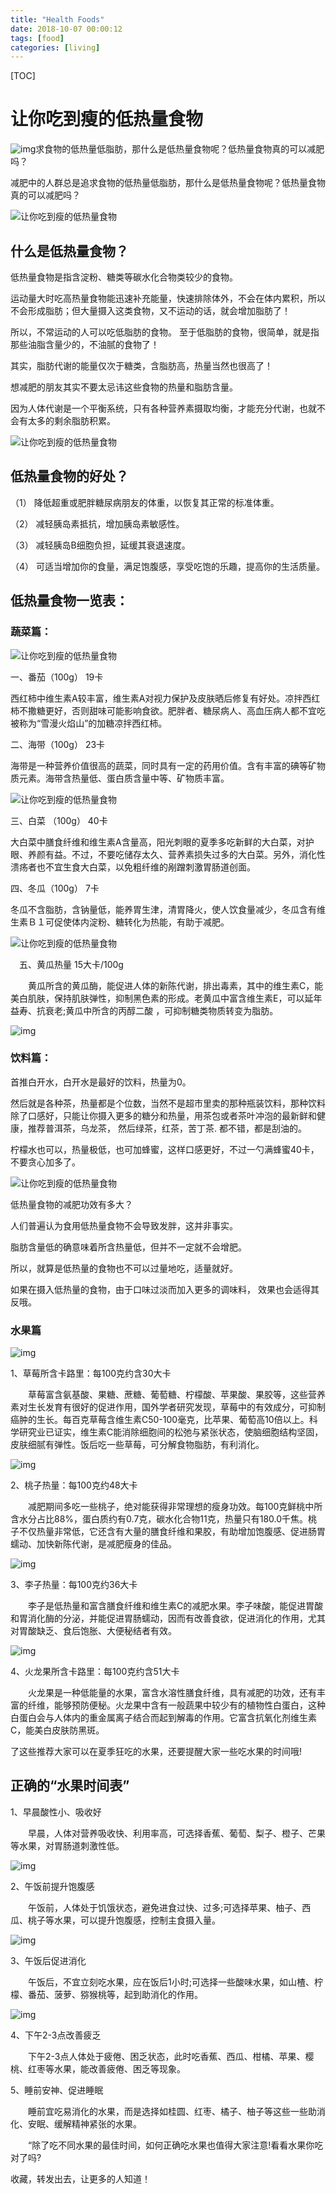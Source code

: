 ```yaml
---
title: "Health Foods"
date: 2018-10-07 00:00:12
tags: [food]
categories: [living]
---
```


[TOC]

# 让你吃到瘦的低热量食物 #

![img](https://tvax4.sinaimg.cn/crop.39.0.407.407.50/005GabdQly1fi6jh2mylij30dr0drjsn.jpg)求食物的低热量低脂肪，那什么是低热量食物呢？低热量食物真的可以减肥吗？



减肥中的人群总是追求食物的低热量低脂肪，那什么是低热量食物呢？低热量食物真的可以减肥吗？

![让你吃到瘦的低热量食物](https://r.sinaimg.cn/large/article/330e0683ed7c49824c75a21bc2cca27e)

## **什么是低热量食物？** ##

低热量食物是指含淀粉、糖类等碳水化合物类较少的食物。

运动量大时吃高热量食物能迅速补充能量，快速排除体外，不会在体内累积，所以不会形成脂肪；但大量摄入这类食物，又不运动的话，就会增加脂肪了！

所以，不常运动的人可以吃低脂肪的食物。 至于低脂肪的食物，很简单，就是指那些油脂含量少的，不油腻的食物了！

其实，脂肪代谢的能量仅次于糖类，含脂肪高，热量当然也很高了！

想减肥的朋友其实不要太忌讳这些食物的热量和脂肪含量。

因为人体代谢是一个平衡系统，只有各种营养素摄取均衡，才能充分代谢，也就不会有太多的剩余脂肪积累。

![让你吃到瘦的低热量食物](https://r.sinaimg.cn/large/article/f98aa7168c7d5a3bc823b60e5bcbf762)

## **低热量食物的好处？** ##

（1） 降低超重或肥胖糖尿病朋友的体重，以恢复其正常的标准体重。

（2） 减轻胰岛素抵抗，增加胰岛素敏感性。

（3） 减轻胰岛B细胞负担，延缓其衰退速度。

（4） 可适当增加你的食量，满足饱腹感，享受吃饱的乐趣，提高你的生活质量。

## **低热量食物一览表：**

### **蔬菜篇**： ###

![让你吃到瘦的低热量食物](https://r.sinaimg.cn/large/article/52c00f3782a6a061d846c56eb85f0551)

一、番茄（100g） 19卡

西红柿中维生素A较丰富，维生素A对视力保护及皮肤晒后修复有好处。凉拌西红柿不撒糖更好，否则甜味可能影响食欲。肥胖者、糖尿病人、高血压病人都不宜吃被称为“雪漫火焰山”的加糖凉拌西红柿。

二、海带（100g） 23卡

海带是一种营养价值很高的蔬菜，同时具有一定的药用价值。含有丰富的碘等矿物质元素。海带含热量低、蛋白质含量中等、矿物质丰富。

![让你吃到瘦的低热量食物](https://r.sinaimg.cn/large/article/e7a784ce041751967b6738612438c079)

三、白菜 （100g） 40卡

大白菜中膳食纤维和维生素A含量高，阳光刺眼的夏季多吃新鲜的大白菜，对护眼、养颜有益。不过，不要吃储存太久、营养素损失过多的大白菜。另外，消化性溃疡者也不宜生食大白菜，以免粗纤维的剐蹭刺激胃肠道创面。

四、冬瓜（100g） 7卡

冬瓜不含脂肪，含钠量低，能养胃生津，清胃降火，使人饮食量减少，冬瓜含有维生素Ｂ１可促使体内淀粉、糖转化为热能，有助于减肥。

![让你吃到瘦的低热量食物](https://r.sinaimg.cn/large/article/680f822be593d2a371c172a77377eb24)

　五、黄瓜热量 15大卡/100g

　　黄瓜所含的黄瓜酶，能促进人体的新陈代谢，排出毒素，其中的维生素C，能美白肌肤，保持肌肤弹性，抑制黑色素的形成。老黄瓜中富含维生素E，可以延年益寿、抗衰老;黄瓜中所含的丙醇二酸 ，可抑制糖类物质转变为脂肪。



![img](https://r.sinaimg.cn/large/article/ed830266e2c4dc209be0b3e6e272720f)



### **饮料篇**： ###

首推白开水，白开水是最好的饮料，热量为0。

然后就是各种茶，热量都是个位数，当然不是超市里卖的那种瓶装饮料，那种饮料除了口感好，只能让你摄入更多的糖分和热量，用茶包或者茶叶冲泡的最新鲜和健康，推荐普洱茶，乌龙茶， 然后绿茶，红茶，苦丁茶. 都不错，都是刮油的。

柠檬水也可以，热量极低，也可加蜂蜜，这样口感更好，不过一勺满蜂蜜40卡，不要贪心加多了。

![让你吃到瘦的低热量食物](https://r.sinaimg.cn/large/article/2358b40722f0c526eca7db10e27b43d7)

低热量食物的减肥功效有多大？

人们普遍认为食用低热量食物不会导致发胖，这并非事实。

脂肪含量低的确意味着所含热量低，但并不一定就不会增肥。

所以，就算是低热量的食物也不可以过量地吃，适量就好。

如果在摄入低热量的食物，由于口味过淡而加入更多的调味料， 效果也会适得其反哦。

### **水果篇** ###

![img](https://r.sinaimg.cn/large/article/1da0f04eba4c33841a3c4021e62db20a)

1、草莓所含卡路里：每100克约含30大卡

　　草莓富含氨基酸、果糖、蔗糖、葡萄糖、柠檬酸、苹果酸、果胶等，这些营养素对生长发育有很好的促进作用，国外学者研究发现，草莓中的有效成分，可抑制癌肿的生长。每百克草莓含维生素C50-100毫克，比苹果、葡萄高10倍以上。科学研究业已证实，维生素C能消除细胞间的松弛与紧张状态，使脑细胞结构坚固，皮肤细腻有弹性。饭后吃一些草莓，可分解食物脂肪，有利消化。

![img](https://r.sinaimg.cn/large/article/d0af707fec96881ebf3d7251e2794c8a)

2、桃子热量：每100克约48大卡

　　减肥期间多吃一些桃子，绝对能获得非常理想的瘦身功效。每100克鲜桃中所含水分占比88%，蛋白质约有0.7克，碳水化合物11克，热量只有180.0千焦。桃子不仅热量非常低，它还含有大量的膳食纤维和果胶，有助增加饱腹感、促进肠胃蠕动、加快新陈代谢，是减肥瘦身的佳品。

![img](https://r.sinaimg.cn/large/article/755593fe1b887b7298adb0bfd566e154)

3、李子热量：每100克约36大卡

　　李子是低热量和富含膳食纤维和维生素C的减肥水果。李子味酸，能促进胃酸和胃消化酶的分泌，并能促进胃肠蠕动，因而有改善食欲，促进消化的作用，尤其对胃酸缺乏、食后饱胀、大便秘结者有效。

![img](https://r.sinaimg.cn/large/article/fc6afaef9ed2da793c01ddd39581765b)

4、火龙果所含卡路里：每100克约含51大卡

　　火龙果是一种低能量的水果，富含水溶性膳食纤维，具有减肥的功效，还有丰富的纤维，能够预防便秘。火龙果中含有一般蔬果中较少有的植物性白蛋白，这种白蛋白会与人体内的重金属离子结合而起到解毒的作用。它富含抗氧化剂维生素C，能美白皮肤防黑斑。

了这些推荐大家可以在夏季狂吃的水果，还要提醒大家一些吃水果的时间哦!

## **正确的“水果时间表”**

1、早晨酸性小、吸收好

　　早晨，人体对营养吸收快、利用率高，可选择香蕉、葡萄、梨子、橙子、芒果等水果，对胃肠道刺激性低。

![img](https://r.sinaimg.cn/large/article/375ad21df1f9b0ceff6e86bd9d6a587b)

2、午饭前提升饱腹感

　　午饭前，人体处于饥饿状态，避免进食过快、过多;可选择苹果、柚子、西瓜、桃子等水果，可以提升饱腹感，控制主食摄入量。

![img](https://r.sinaimg.cn/large/article/3f824d562b43750374ddf3fef68abe22)

3、午饭后促进消化

　　午饭后，不宜立刻吃水果，应在饭后1小时;可选择一些酸味水果，如山楂、柠檬、番茄、菠萝、猕猴桃等，起到助消化的作用。

![img](https://r.sinaimg.cn/large/article/44eac53c57f11f4f3d5712d9d8d44bc7)

4、下午2-3点改善疲乏

　　下午2-3点人体处于疲倦、困乏状态，此时吃香蕉、西瓜、柑橘、苹果、樱桃、红枣等水果，能改善疲倦、困乏等现象。

5、睡前安神、促进睡眠

　　睡前宜吃易消化的水果，而是选择如桂圆、红枣、橘子、柚子等这些一些助消化、安眠、缓解精神紧张的水果。

　　“除了吃不同水果的最佳时间，如何正确吃水果也值得大家注意!看看水果你吃对了吗?

收藏，转发出去，让更多的人知道！
